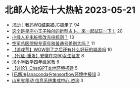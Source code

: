 # 北邮人论坛十大热帖 2023-05-21

- [求助！我妈WQ结果被JC抓走了](https://bbs.byr.cn/article/Talking/6388344) 94
- [这个是星座小王子独创的新型占卜、來一起試玩一下！](https://bbs.byr.cn/article/Constellations/465260) 20
- [小绿人充电桩修改充电规则？](https://bbs.byr.cn/article/Picture/3341256) 13
- [空军总医院报专家号和普通号差别大吗？](https://bbs.byr.cn/article/Beauty/334335) 11
- [【游戏荒】WOW倒了之后还有什么好玩的端游吗](https://bbs.byr.cn/article/PCGame/133411) 10
- [【代征-重发】安徽在京90女生征友](https://bbs.byr.cn/article/Friends/2040132) 8
- [求小学数学四年级家教](https://bbs.byr.cn/article/BNU/16008) 6
- [【讨论】ChatGPT本地环境搭建](https://bbs.byr.cn/article/Java/66825) 5
- [[已解决]anaconda在tensorflow环境中报错](https://bbs.byr.cn/article/Python/26255) 3
- [山东省移动 信息系统集成中心 咨询](https://bbs.byr.cn/article/Shandong/424103) 3


